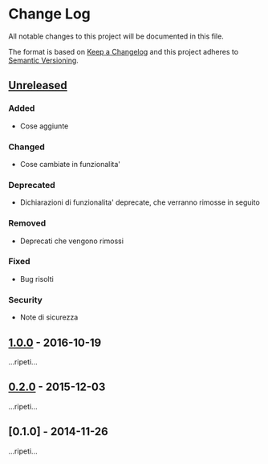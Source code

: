 # Change Log
All notable changes to this project will be documented in this file.

The format is based on [Keep a Changelog](http://keepachangelog.com/)
and this project adheres to [Semantic Versioning](http://semver.org/).

## [Unreleased]
### Added
- Cose aggiunte
### Changed
- Cose cambiate in funzionalita'
### Deprecated
- Dichiarazioni di funzionalita' deprecate, che verranno rimosse in seguito
### Removed
- Deprecati che vengono rimossi
### Fixed
- Bug risolti
### Security
- Note di sicurezza

## [1.0.0] - 2016-10-19
...ripeti...

## [0.2.0] - 2015-12-03
...ripeti...

## [0.1.0] - 2014-11-26
...ripeti...


[Unreleased]: https://github.com/marcosox/project/compare/v1.0.0...HEAD
[1.0.0]: https://github.com/marcosox/project/compare/v0.3.0...v1.0.0
[0.3.0]: https://github.com/marcosox/project/compare/v0.2.0...v0.3.0
[0.2.0]: https://github.com/marcosox/project/compare/v0.1.0...v0.2.0